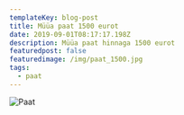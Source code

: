 ```yaml
---
templateKey: blog-post
title: Müüa paat 1500 eurot
date: 2019-09-01T08:17:17.198Z
description: Müüa paat hinnaga 1500 eurot
featuredpost: false
featuredimage: /img/paat_1500.jpg
tags:
  - paat
---
```

![Paat](/img/paat_1500.jpg "Paat")
